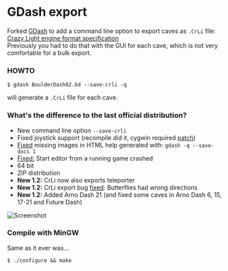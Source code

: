 # GDash export #

Forked [GDash](https://bitbucket.org/czirkoszoltan/gdash/src/master/README.md) to add a command line option to export caves as `.CrLi` file:
[Crazy Light engine format specification](http://www.gratissaugen.de/erbsen/BD-Inside-FAQ.html#CrLi-Engine)<br>
Previously you had to do that with the GUI for each cave, which is not very comfortable for a bulk export.

### HOWTO

    $ gdash BoulderDash02.bd --save-crli -q

will generate a `.CrLi` file for each cave.

### What's the difference to the last official distribution? ###

* New command line option `--save-crli`
* Fixed joystick support (recompile did it, cygwin required [patch](https://github.com/revvv/gdash-export-CrLi/commit/991c77465c4c0a08ffc8b56dc0cc4a0c4c6dcf19#diff-e1abb84f560b62e25bbf61530f2bf2a0e4047f0ea7ac730175da93b3916a1572))
* [Fixed](https://github.com/revvv/gdash-export-CrLi/commit/fba5a7feb71335903b70c80627ea24d4911956b8) missing images in HTML help generated with: `gdash -q --save-docs 1`
* [Fixed:](https://github.com/revvv/gdash-export-CrLi/commit/aecf55649b96386d2b5d13a46ba4568e5a3d99e0) Start editor from a running game crashed
* 64 bit
* ZIP distribution
* **New 1.2:** CrLi now also exports teleporter
* **New 1.2:** CrLi export bug [fixed](https://github.com/revvv/gdash-export-CrLi/commit/f2c9913cfdc84fc8a0e519cf547e35d6d3d70fca): Butterflies had wrong directions
* **New 1.2:** Added Arno Dash 21 (and fixed some caves in Arno Dash 6, 15, 17-21 and Future Dash)

![Screenshot](https://bitbucket.org/repo/ejzABR/images/4034423466-gdashgame.png)

### Compile with MinGW

Same as it ever was...

    $ ./configure && make
    
